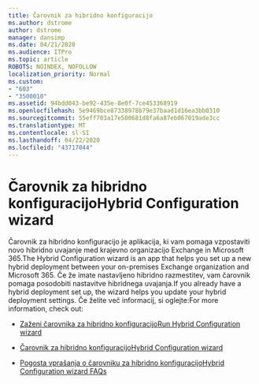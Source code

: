 ```yaml
---
title: Čarovnik za hibridno konfiguracijo
ms.author: dstrome
author: dstrome
manager: dansimp
ms.date: 04/21/2020
ms.audience: ITPro
ms.topic: article
ROBOTS: NOINDEX, NOFOLLOW
localization_priority: Normal
ms.custom:
- "603"
- "3500010"
ms.assetid: 94bdd043-be92-435e-8e0f-7ce453368919
ms.openlocfilehash: 5e9469bce87338978b79e37baad1d16ea3bb0310
ms.sourcegitcommit: 55eff703a17e500681d8fa6a87eb067019ade3cc
ms.translationtype: MT
ms.contentlocale: sl-SI
ms.lasthandoff: 04/22/2020
ms.locfileid: "43717044"
---
```

# <a name="hybrid-configuration-wizard"></a><span data-ttu-id="1332e-102">Čarovnik za hibridno konfiguracijo</span><span class="sxs-lookup"><span data-stu-id="1332e-102">Hybrid Configuration wizard</span></span>

<span data-ttu-id="1332e-103">Čarovnik za hibridno konfiguracijo je aplikacija, ki vam pomaga vzpostaviti novo hibridno uvajanje med krajevno organizacijo Exchange in Microsoft 365.</span><span class="sxs-lookup"><span data-stu-id="1332e-103">The Hybrid Configuration wizard is an app that helps you set up a new hybrid deployment between your on-premises Exchange organization and Microsoft 365.</span></span> <span data-ttu-id="1332e-104">Če že imate nastavljeno hibridno razmestitev, vam čarovnik pomaga posodobiti nastavitve hibridnega uvajanja.</span><span class="sxs-lookup"><span data-stu-id="1332e-104">If you already have a hybrid deployment set up, the wizard helps you update your hybrid deployment settings.</span></span> <span data-ttu-id="1332e-105">Če želite več informacij, si oglejte:</span><span class="sxs-lookup"><span data-stu-id="1332e-105">For more information, check out:</span></span>
  
- [<span data-ttu-id="1332e-106">Zaženi čarovnika za hibridno konfiguracijo</span><span class="sxs-lookup"><span data-stu-id="1332e-106">Run Hybrid Configuration wizard</span></span>](https://technet.microsoft.com/library/mt595788%28v=exchg.150%29.aspx)

- [<span data-ttu-id="1332e-107">Čarovnik za hibridno konfiguracijo</span><span class="sxs-lookup"><span data-stu-id="1332e-107">Hybrid Configuration wizard</span></span>](https://technet.microsoft.com/library/hh529921%28v=exchg.150%29.aspx)

- [<span data-ttu-id="1332e-108">Pogosta vprašanja o čarovniku za hibridno konfiguracijo</span><span class="sxs-lookup"><span data-stu-id="1332e-108">Hybrid Configuration wizard FAQs</span></span>](https://technet.microsoft.com/library/mt488940%28v=exchg.150%29.aspx)

